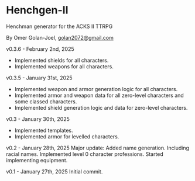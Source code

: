 # Henchgen-II
Henchman generator for the ACKS II TTRPG

By Omer Golan-Joel, golan2072@gmail.com

v0.3.6 - February 2nd, 2025
- Implemented shields for all characters.
- Implemented weapons for all characters.

v0.3.5 - January 31st, 2025
- Implemented weapon and armor generation logic for all characters.
- Implemented armor and weapon data for all zero-level characters and some classed characters.
- Implemented shield generation logic and data for zero-level characters.

v0.3 - January 30th, 2025
- Implemented templates.
- Implemented armor for levelled characters.

v0.2 - January 28th, 2025
Major update:
Added name generation. Including racial names.
Implemented level 0 character professions.
Started implementing equipment.

v0.1 - January 27th, 2025
Initial commit.
